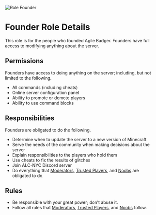 ![Role Founder](https://img.shields.io/badge/Role-Founder-AA0000.svg)
# Founder Role Details
This role is for the people who founded Agile Badger. Founders have full access to modifying anything about the server.

## Permissions
Founders have access to doing anything on the server; including, but not limited to the following.
- All commands (including cheats)
- Online server configuration panel
- Ability to promote or demote players
- Ability to use command blocks

## Responsibilities
Founders are obligated to do the following.
- Determine when to update the server to a new version of Minecraft
- Serve the needs of the community when making decisions about the server
- Explain responsibilities to the players who hold them
- Use cheats to fix the results of glitches
- Join ALC-NYC Discord server
- Do everything that [Moderators][], [Trusted Players][], and [Noobs][] are obligated to do.

## Rules
- Be responsible with your great power; don't abuse it.
- Follow all rules that [Moderators][], [Trusted Players][], and [Noobs][] follow.

[noobs]: role-noobs.md
[trusted players]: role-trusted.md
[moderators]: role-moderator.md
